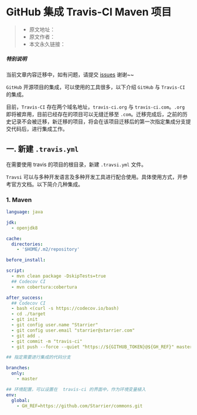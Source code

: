 # GitHub 集成 Travis-CI Maven 项目

> * 原文地址：[]()
> * 原文作者：[]()
> * 本文永久链接：[]()

##### **特别说明**

当前文章内容迁移中，如有问题，请提交 [issues](https://github.com/Starrier/starrier.github.io/issues) 谢谢~~


`GitHub` 开源项目的集成，可以使用的工具很多，以下介绍 `GitHub` 与 `Travis-CI` 的集成。 

目前，`Travis-CI` 存在两个域名地址，`travis-ci.org` 与 `travis-ci.com`。`.org` 即将被弃用，目前已经存在的项目可以无缝迁移至 `.com`。迁移完成后，之前的历史记录不会被迁移，新迁移的项目，将会在该项目迁移后的第一次指定集成分支提交代码后，进行集成工作。

## 一. 新建 `.travis.yml`

在需要使用 travis 的项目的根目录，新建 `.travsi.yml` 文件。

`Travsi` 可以与多种开发语言及多种开发工具进行配合使用。具体使用方式，开参考官方文档。以下简介几种集成。

### 1. Maven

```yml
language: java

jdk:
  - openjdk8

cache:
  directories:
    - '$HOME/.m2/repository'

before_install:

script:
  - mvn clean package -DskipTests=true
  ## Codecov CI
  - mvn cobertura:cobertura

after_success:
  ## Codecov CI
  - bash <(curl -s https://codecov.io/bash)
  - cd ./target
  - git init
  - git config user.name "Starrier"
  - git config user.email "starrier@starrier.com"
  - git add .
  - git commit -m "travis-ci"
  - git push --force --quiet "https://${GITHUB_TOKEN}@${GH_REF}" master:master

## 指定需要进行集成的代码分支

branches:
  only:
    - master

## 环境配置，可以设置在  travis-ci 的界面中，作为环境变量植入
env:
  global:
    - GH_REF=https://github.com/Starrier/commons.git
```

